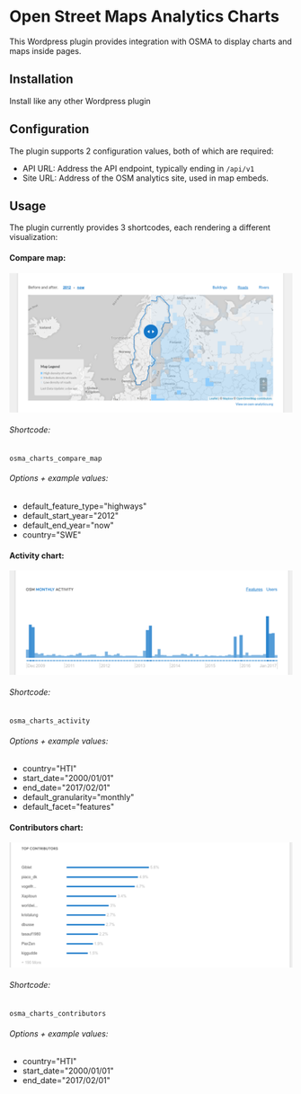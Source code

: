 # Open Street Maps Analytics Charts

This Wordpress plugin provides integration with OSMA to display charts and maps inside pages.

## Installation

Install like any other Wordpress plugin

## Configuration

The plugin supports 2 configuration values, both of which are required:
- API URL: Address the API endpoint, typically ending in `/api/v1`
- Site URL: Address of the OSM analytics site, used in map embeds.


## Usage

The plugin currently provides 3 shortcodes, each rendering a different visualization:

#### Compare map:
![Compare map](https://github.com/GFDRR/opendri-website/blob/master/wp-content/plugins/osma-charts/samples/map.png?raw=true '')

###### Shortcode: 
`osma_charts_compare_map`

###### Options + example values:
- default_feature_type="highways"
- default_start_year="2012"
- default_end_year="now"
- country="SWE"

#### Activity chart: 
![Activity chart](https://github.com/GFDRR/opendri-website/blob/master/wp-content/plugins/osma-charts/samples/activity.png?raw=true "Compare map")

###### Shortcode: 
`osma_charts_activity`

###### Options + example values:
- country="HTI"
- start_date="2000/01/01"
- end_date="2017/02/01"
- default_granularity="monthly" 
- default_facet="features"

#### Contributors chart:
![Contributors chart](https://github.com/GFDRR/opendri-website/blob/master/wp-content/plugins/osma-charts/samples/contributors.png?raw=true "Compare map")

###### Shortcode: 
`osma_charts_contributors`

###### Options + example values:
- country="HTI"
- start_date="2000/01/01"
- end_date="2017/02/01"
